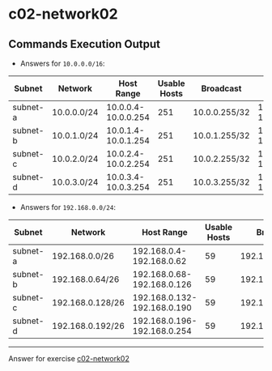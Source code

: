 # c02-network02

## Commands Execution Output

- Answers for `10.0.0.0/16`:

|Subnet|Network|Host Range|Usable Hosts|Broadcast|AWS Reserved|
|---|---|---|---|---|---|
|subnet-a|10.0.0.0/24|10.0.0.4-10.0.0.254|251|10.0.0.255/32|10.0.0.0-10.0.0.3,10.0.0.255|
|subnet-b|10.0.1.0/24|10.0.1.4-10.0.1.254|251|10.0.1.255/32|10.0.1.0-10.0.1.3,10.0.1.255|
|subnet-c|10.0.2.0/24|10.0.2.4-10.0.2.254|251|10.0.2.255/32|10.0.2.0-10.0.2.3,10.0.2.255|
|subnet-d|10.0.3.0/24|10.0.3.4-10.0.3.254|251|10.0.3.255/32|10.0.3.0-10.0.3.3,10.0.3.255|

- Answers for `192.168.0.0/24`:

|Subnet|Network|Host Range|Usable Hosts|Broadcast|AWS Reserved|
|---|---|---|---|---|---|
|subnet-a|192.168.0.0/26|192.168.0.4-192.168.0.62|59|192.168.0.63/32|192.168.0.0-192.168.0.3,192.168.0.63
|subnet-b|192.168.0.64/26|192.168.0.68-192.168.0.126|59|192.168.0.127/32|192.168.0.64-192.168.0.67,192.168.0.127
|subnet-c|192.168.0.128/26|192.168.0.132-192.168.0.190|59|192.168.0.191/32|192.168.0.128-192.168.0.131,192.168.0.191
|subnet-d|192.168.0.192/26|192.168.0.196-192.168.0.254|59|192.168.0.255/32|192.168.0.192-192.168.0.195,192.168.0.255

<!-- Don't change anything below this point-->
***
Answer for exercise [c02-network02](https://github.com/devopsacademyau/academy/blob/893381c6f0b69434d9e8597d3d4b1c17f9bc1371/classes/02class/exercises/c02-network02/README.md)


